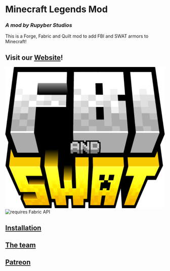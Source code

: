 # Minecraft Legends Mod

### *A mod by Rupyber Studios*

This is a Forge, Fabric and Quilt mod to add FBI and SWAT armors to Minecraft!

## Visit our [Website](https://rupyberstudios.github.io/website/)!

![FBI And Swat Armors Logo](https://raw.githubusercontent.com/RupyberStudios/website/main/img/fbi_and_swat_armors_logo_small.png)
![requires Fabric API](https://i.imgur.com/HabVZJR.png)

## [Installation](https://rupyberstudios.github.io/website/pages/installation)

## [The team](https://rupyberstudios.github.io/website/pages/about)

## [Patreon](https://www.patreon.com/Pyrix25633ModsandSoftware)

